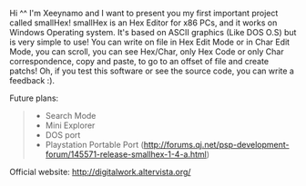 Hi ^^
I'm Xeeynamo and I want to present you my first important project called smallHex!
smallHex is an Hex Editor for x86 PCs, and it works on Windows Operating system. It's based on ASCII graphics (Like DOS O.S) but is very simple to use! You can write on file in Hex Edit Mode or in Char Edit Mode, you can scroll, you can see Hex/Char, only Hex Code or only Char correspondence, copy and paste, to go to an offset of file and create patchs!
Oh, if you test this software or see the source code, you can write a feedback :).


Future plans:
> - Search Mode
> - Mini Explorer
> - DOS port
> - Playstation Portable Port (http://forums.qj.net/psp-development-forum/145571-release-smallhex-1-4-a.html)

Official website: http://digitalwork.altervista.org/